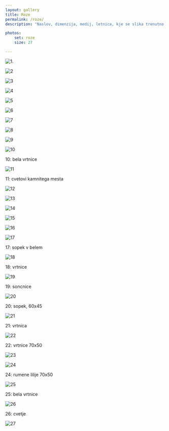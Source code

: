 ```yaml
---
layout: gallery
title: Roze
permalink: /roze/
description: "Naslov, dimenzija, medij, letnica, kje se slika trenutno nahaja"

photos:
    set: roze
    size: 27

---
```


![1.](/images/photos/roze-1.jpg)

![2](/images/photos/roze-2.jpg)

![3](/images/photos/roze-3.jpg)

![4](/images/photos/roze-4.jpg)

![5](/images/photos/roze-5.jpg)

![6](/images/photos/roze-6.jpg)

![7](/images/photos/roze-7.jpg)

![8](/images/photos/roze-8.jpg)

![9](/images/photos/roze-9.jpg)

![10](/images/photos/roze-10.jpg)

10: bela vrtnice

![11](/images/photos/roze-11.jpg)

11: cvetovi kamnitega mesta

![12](/images/photos/roze-12.jpg)

![13](/images/photos/roze-13.jpg)

![14](/images/photos/roze-14.jpg)

![15](/images/photos/roze-15.jpg)

![16](/images/photos/roze-16.jpg)

![17](/images/photos/roze-17.jpg)

17: sopek v belem

![18](/images/photos/roze-18.jpg)

18: vrtnice

![19](/images/photos/roze-19.jpg)

19: soncnice

![20](/images/photos/roze-20.jpg)

20: sopek, 60x45

![21](/images/photos/roze-21.jpg)

21: vrtnica

![22](/images/photos/roze-22.jpg)

22: vrtnice 70x50

![23](/images/photos/roze-23.jpg)

![24](/images/photos/roze-24.jpg)

24: rumene lilije 70x50

![25](/images/photos/roze-25.jpg)

25: bela vrtnice

![26](/images/photos/roze-26.jpg)

26: cvetje

![27](/images/photos/roze-27.jpg)
